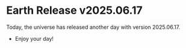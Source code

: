 # Earth Release v2025.06.17
Today, the universe has released another day with version 2025.06.17.
- Enjoy your day!
